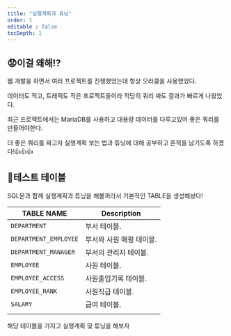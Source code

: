 ```yaml
---
title: "실행계획과 튜닝"
order: 1
editable : false
tocDepth: 1
---
```


## :worried:이걸 왜해!?

웹 개발을 하면서 여러 프로젝트를 진행했었는데 항상 오라클을 사용했었다.

데이터도 적고, 트래픽도 적은 프로젝트들이라 적당히 쿼리 짜도 결과가 빠르게 나왔었다.

최근 프로젝트에서는 MariaDB를 사용하고 대용량 데이터를 다루고있어 좋은 쿼리를 만들어야한다.

더 좋은 쿼리를 짜고자 실행계획 보는 법과 튜닝에 대해 공부하고 흔적을 남기도록 하겠다!:thumbsup::thumbsup::thumbsup:

## :floppy_disk:테스트 테이블

SQL문과 함께 실행계획과 튜닝을 해볼꺼라서 기본적인 TABLE을 생성해놨다!

| TABLE NAME              | Description                                                                                                                                                                                                                                                 |
|-------------------------|-----------------------|
| `DEPARTMENT`            | 부서 테이블.            |
| `DEPARTMENT_EMPLOYEE`   | 부서와 사원 매핑 테이블.  |
| `DEPARTMENT_MANAGER`    | 부서의 관리자 테이블.     |
| `EMPLOYEE`              | 사원 테이블.            |
| `EMPLOYEE_ACCESS`       | 사원출입기록 테이블.      |
| `EMPLOYEE_RANK`         | 사원직급 테이블.         |
| `SALARY`                | 급여 테이블.            |
                                                                                                                                                                       |
해당 테이블을 가지고 실행계획 및 튜닝을 해보자
